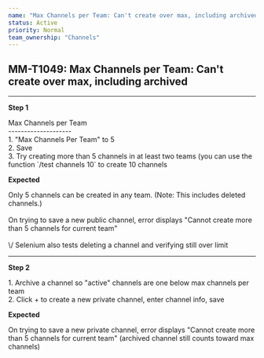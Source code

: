 ```yaml
---
name: "Max Channels per Team: Can't create over max, including archived"
status: Active
priority: Normal
team_ownership: "Channels"
---
```


## MM-T1049: Max Channels per Team: Can't create over max, including archived

---

**Step 1**

Max Channels per Team\
\--------------------\
1\. "Max Channels Per Team" to 5\
2\. Save\
3\. Try creating more than 5 channels in at least two teams (you can use the function \`/test channels 10\` to create 10 channels

**Expected**

Only 5 channels can be created in any team. (Note: This includes deleted channels.)\
\
On trying to save a new public channel, error displays "Cannot create more than 5 channels for current team"\
\
\\/ Selenium also tests deleting a channel and verifying still over limit

---

**Step 2**

1\. Archive a channel so "active" channels are one below max channels per team\
2\. Click + to create a new private channel, enter channel info, save

**Expected**

On trying to save a new private channel, error displays "Cannot create more than 5 channels for current team" (archived channel still counts toward max channels)
